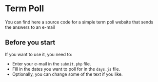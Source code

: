 # Term Poll
You can find here a source code for a simple term poll website that sends
the answers to an e-mail
## Before you start
If you want to use it, you need to:
- Enter your e-mail in the `submit.php` file.
- Fill in the dates you want to poll for in the `days.js` file.
- Optionally, you can change some of the text if you like.
